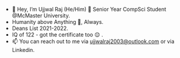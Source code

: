 - 👋 Hey, I’m Ujjwal Raj (He/Him) 🧿 Senior Year CompSci Student @McMaster University. 
- Humanity above Anything 🧿, Always. 
- Deans List 2021-2022.
- IQ of 122 - got the certificate too 😌 .
- 📫 You can reach out to me via ujjwalraj2003@outlook.com or via Linkedin. 

<!---
UjjwalRaj18/UjjwalRaj18 is a ✨ special ✨ repository because its `README.md` (this file) appears on your GitHub profile.
You can click the Preview link to take a look at your changes.
--->
